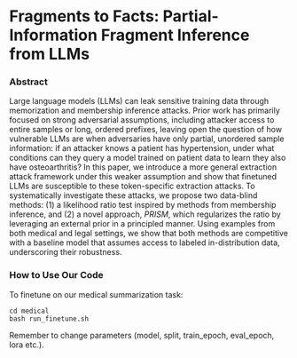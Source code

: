 # Fragments to Facts: Partial-Information Fragment Inference from LLMs

### Abstract
Large language models (LLMs) can leak sensitive training data through memorization and membership inference attacks. Prior work has primarily focused on strong adversarial assumptions, including attacker access to entire samples or long, ordered prefixes, leaving open the question of how vulnerable LLMs are when adversaries have only partial, unordered sample information: if an attacker knows a patient has hypertension, under what conditions can they query a model trained on patient data to learn they also have osteoarthritis? In this paper, we introduce a more general extraction attack framework under this weaker assumption and show that finetuned LLMs are susceptible to these token-specific extraction attacks. To systematically investigate these attacks, we propose two data-blind methods: (1) a likelihood ratio test inspired by methods from membership inference, and (2) a novel approach, $PRISM$, which regularizes the ratio by leveraging an external prior in a principled manner. Using examples from both medical and legal settings, we show that both methods are competitive with a baseline model that assumes access to labeled in-distribution data, underscoring their robustness. 

### How to Use Our Code

To finetune on our medical summarization task: 
```
cd medical
bash run_finetune.sh
```
Remember to change parameters (model, split, train_epoch, eval_epoch, lora etc.).
